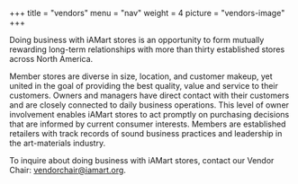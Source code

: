 +++
title = "vendors"
menu = "nav"
weight = 4
picture = "vendors-image"
+++

Doing business with iAMart stores is an opportunity to form mutually rewarding long-term relationships with more than thirty established stores across North America.

Member stores are diverse in size, location, and customer makeup, yet united in the goal of providing the best quality, value and service to their customers. Owners and managers have direct contact with their customers and are closely connected to daily business operations. This level of owner involvement enables iAMart stores to act promptly on purchasing decisions that are informed by current consumer interests. Members are established retailers with track records of sound business practices and leadership in the art-materials industry.

To inquire about doing business with iAMart stores, contact our Vendor Chair: vendorchair@iamart.org.